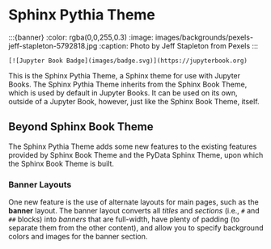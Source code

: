 # Sphinx Pythia Theme

:::{banner}
:color: rgba(0,0,255,0.3)
:image: images/backgrounds/pexels-jeff-stapleton-5792818.jpg
:caption: Photo by Jeff Stapleton from Pexels
:::

```{only} html
[![Jupyter Book Badge](images/badge.svg)](https://jupyterbook.org)
```

This is the Sphinx Pythia Theme, a Sphinx theme for use with Jupyter Books.
The Sphinx Pythia Theme inherits from the Sphinx Book Theme, which is used
by default in Jupyter Books.  It can be used on its own, outside of a Jupyter
Book, however, just like the Sphinx Book Theme, itself.

## Beyond Sphinx Book Theme

The Sphinx Pythia Theme adds some new features to the existing features
provided by Sphinx Book Theme and the PyData Sphinx Theme, upon which the
Sphinx Book Theme is built.

### Banner Layouts

One new feature is the use of alternate layouts  for main pages, such as
the **banner** layout.  The banner layout converts all *titles* and *sections*
(i.e., `#` and `##` blocks) into *banners* that are full-width, have plenty
of padding (to separate them from the other content), and allow you to specify
background colors and images for the banner section.

